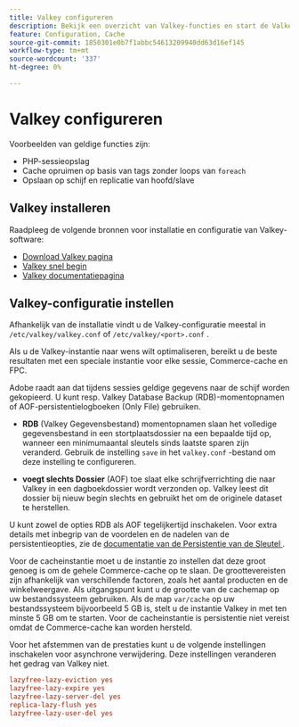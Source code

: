 ```yaml
---
title: Valkey configureren
description: Bekijk een overzicht van Valkey-functies en start de Valkey-configuratie.
feature: Configuration, Cache
source-git-commit: 1850301e0b7f1abbc54613209940dd63d16ef145
workflow-type: tm+mt
source-wordcount: '337'
ht-degree: 0%

---
```


# Valkey configureren

Voorbeelden van geldige functies zijn:

- PHP-sessieopslag
- Cache opruimen op basis van tags zonder loops van `foreach`
- Opslaan op schijf en replicatie van hoofd/slave

## Valkey installeren

Raadpleeg de volgende bronnen voor installatie en configuratie van Valkey-software:

- [ Download Valkey pagina ](https://valkey.io/download/)
- [ Valkey snel begin ](https://valkey.io/topics/quickstart/)
- [ Valkey documentatiepagina ](https://valkey.io/docs)

## Valkey-configuratie instellen

Afhankelijk van de installatie vindt u de Valkey-configuratie meestal in `/etc/valkey/valkey.conf` of `/etc/valkey/<port>.conf` .

Als u de Valkey-instantie naar wens wilt optimaliseren, bereikt u de beste resultaten met een speciale instantie voor elke sessie, Commerce-cache en FPC.

Adobe raadt aan dat tijdens sessies geldige gegevens naar de schijf worden gekopieerd. U kunt resp. Valkey Database Backup (RDB)-momentopnamen of AOF-persistentielogboeken (Only File) gebruiken.

- **RDB** (Valkey Gegevensbestand) momentopnamen slaan het volledige gegevensbestand in een stortplaatsdossier na een bepaalde tijd op, wanneer een minimumaantal sleutels sinds laatste sparen zijn veranderd. Gebruik de instelling `save` in het `valkey.conf` -bestand om deze instelling te configureren.

- **voegt slechts Dossier** (AOF) toe slaat elke schrijfverrichting die naar Valkey in een dagboekdossier wordt verzonden op. Valkey leest dit dossier bij nieuw begin slechts en gebruikt het om de originele dataset te herstellen.

U kunt zowel de opties RDB als AOF tegelijkertijd inschakelen. Voor extra details met inbegrip van de voordelen en de nadelen van de persistentieopties, zie de [ documentatie van de Persistentie van de Sleutel ](https://valkey.io/topics/persistence/).

Voor de cacheinstantie moet u de instantie zo instellen dat deze groot genoeg is om de gehele Commerce-cache op te slaan. De groottevereisten zijn afhankelijk van verschillende factoren, zoals het aantal producten en de winkelweergave. Als uitgangspunt kunt u de grootte van de cachemap op uw bestandssysteem gebruiken. Als de map `var/cache` op uw bestandssysteem bijvoorbeeld 5 GB is, stelt u de instantie Valkey in met ten minste 5 GB om te starten. Voor de cacheinstantie is persistentie niet vereist omdat de Commerce-cache kan worden hersteld.

Voor het afstemmen van de prestaties kunt u de volgende instellingen inschakelen voor asynchrone verwijdering. Deze instellingen veranderen het gedrag van Valkey niet.

```ini
lazyfree-lazy-eviction yes
lazyfree-lazy-expire yes
lazyfree-lazy-server-del yes
replica-lazy-flush yes
lazyfree-lazy-user-del yes
```
